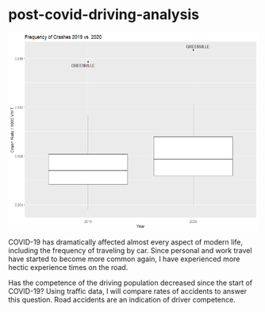 # post-covid-driving-analysis

<img src="covid_driving_analysis_files/figure-gfm/unnamed-chunk-12-1.png" align="center" height="400">

COVID-19 has dramatically affected almost every aspect of modern life, including the frequency of traveling by car. Since personal and work travel have started to become more common again, I have experienced more hectic experience times on the road.

Has the competence of the driving population decreased since the start of COVID-19? Using traffic data, I will compare rates of accidents to answer this question. Road accidents are an indication of driver competence.